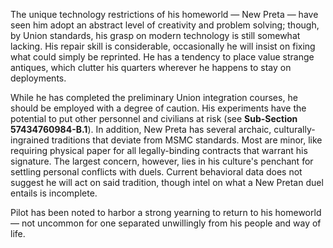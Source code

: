 The unique technology restrictions of his homeworld — New Preta — have seen him adopt an abstract level of creativity and problem solving; though, by Union standards, his grasp on modern technology is still somewhat lacking. His repair skill is considerable, occasionally he will insist on fixing what could simply be reprinted. He has a tendency to place value strange antiques, which clutter his quarters wherever he happens to stay on deployments. 

While he has completed the preliminary Union integration courses, he should be employed with a degree of caution. His experiments have the potential to put other personnel and civilians at risk (see **Sub-Section 57434760984-B.1**). In addition, New Preta has several archaic, culturally-ingrained traditions that deviate from MSMC standards. Most are minor, like requiring physical paper for all legally-binding contracts that warrant his signature. The largest concern, however, lies in his culture's penchant for settling personal conflicts with duels. Current behavioral data does not suggest he will act on said tradition, though intel on what a New Pretan duel entails is incomplete. 

Pilot has been noted to harbor a strong yearning to return to his homeworld — not uncommon for one separated unwillingly from his people and way of life.
